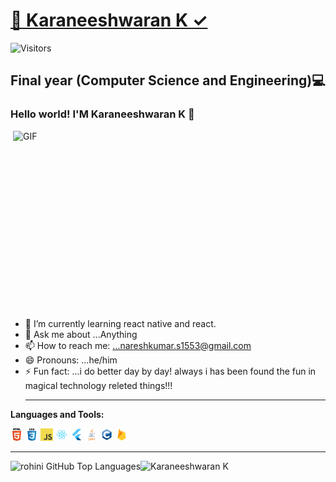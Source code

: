 # [💝 Karaneeshwaran K ✓](https://nareshkumar.me/) 
<!--
<a href="https://www.instagram.com/lucky_prince_nk/?igshid=YmMyMTA2M2Y%3D">
  <img align="left" alt="Karaneeshwaran K's Instagram" width="22px" src="https://raw.githubusercontent.com/hussainweb/hussainweb/main/icons/instagram.png" />
</a>

<a href="https://twitter.com/karaneesh">
  <img align="left" alt="Karaneeshwaran K | Twitter" width="22px" src="https://raw.githubusercontent.com/peterthehan/peterthehan/master/assets/twitter.svg" />
</a>
<a href="https://www.linkedin.com/in/karaneesh/">
  <img align="left" alt="Karaneeshwaran K LinkedIN" width="22px" src="https://raw.githubusercontent.com/peterthehan/peterthehan/master/assets/linkedin.svg" />
</a>
-->

![Visitors](https://api.visitorbadge.io/api/visitors?path=https%3A%2F%2Fgithub.com%2Fkaraneesh%2Fkaraneesh&labelColor=%23697689&countColor=%23ba68c8&style=plastic&labelStyle=upper)

## Final year (Computer Science and Engineering)💻

<!--<img align="right" alt="Karaneeshwaran K" src="https://github.com/karaneesh/RajaAuth/blob/master/android/app/src/main/res/drawable/Mine.png" width="200" height="320" /> -->

### Hello world! I'M Karaneeshwaran K 👋

<img align="right" alt="GIF" src="https://camo.githubusercontent.com/c1dcb74cc1c1835b1d716f5051499a2814c683c806b15f04b0eba492863703e9/68747470733a2f2f63646e2e6472696262626c652e636f6d2f75736572732f3733303730332f73637265656e73686f74732f363538313234332f6176656e746f2e676966" width="500" height="300" />

- 🌱 I’m currently learning react native and react.
- 💬 Ask me about ...Anything
- 📫 How to reach me: ...nareshkumar.s1553@gmail.com
- 😄 Pronouns: ...he/him
- ⚡ Fun fact: ...i do better day by day! 
     always i has been found the fun in magical technology releted things!!!
     <hr>
     
**Languages and Tools:**  

<code><img height="20" src="https://raw.githubusercontent.com/github/explore/80688e429a7d4ef2fca1e82350fe8e3517d3494d/topics/html/html.png"></code>
<code><img height="20" src="https://raw.githubusercontent.com/github/explore/80688e429a7d4ef2fca1e82350fe8e3517d3494d/topics/css/css.png"></code>
<code><img height="20" src="https://raw.githubusercontent.com/github/explore/80688e429a7d4ef2fca1e82350fe8e3517d3494d/topics/javascript/javascript.png"></code>
<code><img height="20" src="https://raw.githubusercontent.com/github/explore/80688e429a7d4ef2fca1e82350fe8e3517d3494d/topics/react-native/react-native.png"></code>
<code><img height="20" src="https://raw.githubusercontent.com/github/explore/80688e429a7d4ef2fca1e82350fe8e3517d3494d/topics/flutter/flutter.png"></code>
<code><img height="20" src="https://raw.githubusercontent.com/github/explore/80688e429a7d4ef2fca1e82350fe8e3517d3494d/topics/java/java.png"></code>
<code><img height="20" src="https://raw.githubusercontent.com/github/explore/80688e429a7d4ef2fca1e82350fe8e3517d3494d/topics/c/c.png"></code>
<code><img height="20" src="https://raw.githubusercontent.com/github/explore/80688e429a7d4ef2fca1e82350fe8e3517d3494d/topics/firebase/firebase.png"></code>

<hr>

<p align="left"> <img src="https://github-readme-stats.vercel.app/api?username=karaneesh&show_icons=true&hide_border=true" alt="Karaneeshwaran K" /> 
  
<img align="left" alt="rohini GitHub Top Languages" src="https://github-readme-stats.vercel.app/api/top-langs/?username=karaneesh"/>
